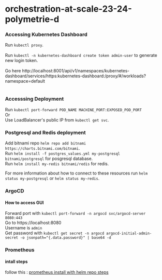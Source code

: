 # orchestration-at-scale-23-24-polymetrie-d

### Accessing Kubernetes Dashboard
Run ```kubectl proxy```. <br> <br>
Run ``kubectl -n kubernetes-dashboard create token admin-user`` to generate new login token. <br> <br>
Go here http://localhost:8001/api/v1/namespaces/kubernetes-dashboard/services/https:kubernetes-dashboard:/proxy/#/workloads?namespace=default <br> <br>

### Accesssing Deployment
Run ``kubectl port-forward POD_NAME MACHINE_PORT:EXPOSED_POD_PORT`` <br> 
Or <br> 
Use LoadBalancer's public IP from ``kubectl get svc``.

### Postgresql and Redis deployment 
Add bitnami repo ``helm repo add bitnami https://charts.bitnami.com/bitnami``. <br>
Run ``helm install -f postgres_values.yml my-postgresql bitnami/postgresql`` for posgresql database. <br>
Run ``helm install my-redis bitnami/redis`` for redis.

For more information about how to connect to these resources run ``helm status my-postgresql`` or ``helm status my-redis``.

### ArgoCD
#### How to access GUI
Forward port with `kubectl port-forward -n argocd svc/argocd-server 8080:443`  
Go to https://localhost:8080  
Username is `admin`  
Get password with `kubectl get secret -n argocd argocd-initial-admin-secret -o jsonpath="{.data.password}" | base64 -d`

### Prometheus
#### intall steps
follow this : [prometheus install with helm repo steps](https://artifacthub.io/packages/helm/prometheus-community/kube-prometheus-stack)

